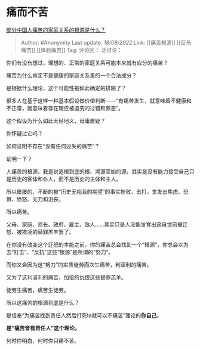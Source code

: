 # 痛而不苦
[部分中国人痛苦的家庭关系的根源是什么？](https://www.zhihu.com/question/491193236/answer/2626886968)

> Author: #Anonymity
> Last update: *18/08/2022*
> Link: [[痛苦根源]] [[反刍痛苦]] [[体验痛苦]]
> Tag:
> 评论区：
> 泛讨论：

你们有没有想过，理想的、正常的家庭关系可能本来就有应分的痛苦？

痛苦为什么肯定不是健康的家庭关系里的一个合法成分？

是根据什么理论，这个可能性被如此确定的排除了？

很多人在基于这样一种基本假设做价值判断——“有痛苦发生，就意味着不健康和不正常，就意味着存在理应被追究的过错和罪恶”。

这个假设为什么如此天经地义，毋庸置疑？

你怀疑过它吗？

如何证明不存在“没有任何过失的痛苦”？

证明一下？

人痛苦的根源，我是说追根到底的根、溯源至始的源，其实是没有能力接受自己只是历史的客体和仆人，而不是历史的主体和主人。

所以屡屡的、不断的被“历史无视我的期望”的事实挫败、击打，生发出焦虑、恐惧、愤怒、无力和沮丧。

所以痛苦。

父母、家庭、师长、政府、雇主、敌人……其实只是人没能发育出这自觉前被迁怒、被欺凌的替罪羔羊罢了。

在你没有改变这个迁怒的本能之前，你的痛苦总会找到一个“根源”，你总会以为去“打击”、“反抗”这些“根源”是所谓的“努力”。

而你又会因为这“努力”的实质徒劳而次生痛苦，利滚利的痛苦。

又为了这利滚利的痛苦，加倍的仇恨这些替罪羔羊。

徒劳生痛苦，痛苦生徒劳。

所以这痛苦的根源到底是什么？

是信奉“为痛苦找到责任人然后打死ta就可以不痛苦”理论的**你自己**。

**是“痛苦皆有责任人”这个理论。**

何时你明白，何时你只痛不苦。
